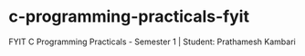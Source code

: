 # c-programming-practicals-fyit
FYIT C Programming Practicals - Semester 1 | Student: Prathamesh Kambari
